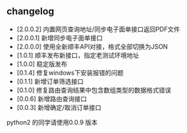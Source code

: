 ## changelog

* [2.0.0.2] 内置网页查询地址/同步电子面单接口返回PDF文件
* [2.0.0.1] 新增同步电子面单接口
* [2.0.0.0] 使用全新顺丰API对接，格式全部切换为JSON
* [1.0.1] 顺丰发布新接口，指定老测试环境地址
* [1.0.0] 稳定版发布
* [0.1.4] 修复windows下安装报错的问题
* [0.1.1] 新增订单筛选接口
* [0.1.0] 修复路由查询结果中包含数组类型的数据格式错误
* [0.0.6] 新增路由查询接口
* [0.0.3] 新增确定/取消订单接口

python2 的同学请使用0.0.9 版本
